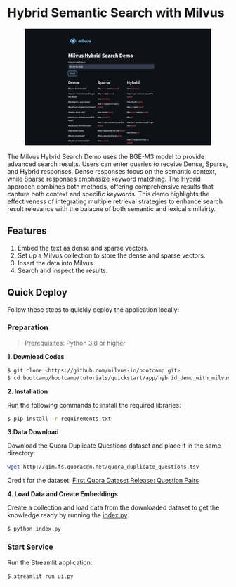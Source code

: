 # Hybrid Semantic Search with Milvus

<div style="text-align: center;">
  <figure>
    <img src="./pics/demo.png" alt="Description of Image" width="700"/>
  </figure>
</div>

The Milvus Hybrid Search Demo uses the BGE-M3 model to provide advanced search results. Users can enter queries to receive Dense, Sparse, and Hybrid responses. Dense responses focus on the semantic context, while Sparse responses emphasize keyword matching. The Hybrid approach combines both methods, offering comprehensive results that capture both context and specific keywords. This demo highlights the effectiveness of integrating multiple retrieval strategies to enhance search result relevance with the balacne of both semantic and lexical similairty.

## Features
1. Embed the text as dense and sparse vectors.
2. Set up a Milvus collection to store the dense and sparse vectors.
3. Insert the data into Milvus.
4. Search and inspect the results.

## Quick Deploy

Follow these steps to quickly deploy the application locally:

### Preparation

> Prerequisites: Python 3.8 or higher

**1. Download Codes**

```bash
$ git clone <https://github.com/milvus-io/bootcamp.git>
$ cd bootcamp/bootcamp/tutorials/quickstart/app/hybrid_demo_with_milvus
```

**2. Installation**

Run the following commands to install the required libraries:

```bash
$ pip install -r requirements.txt
```

**3.Data Download**

Download the Quora Duplicate Questions dataset and place it in the same directory:

```bash
wget http://qim.fs.quoracdn.net/quora_duplicate_questions.tsv
```

Credit for the dataset: [First Quora Dataset Release: Question Pairs](https://quoradata.quora.com/First-Quora-Dataset-Release-Question-Pairs)

**4. Load Data and Create Embeddings**

Create a collection and load data from the downloaded dataset to get the knowledge ready by running the [index.py](/index.py).

```bash
$ python index.py
```

### Start Service

Run the Streamlit application:

```bash
$ streamlit run ui.py
```
